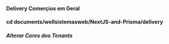 #### Delivery Comerçios em Geral

#### cd documents/wellsistemasweb/NextJS-and-Prisma/delivery

##### Alterar Cores dos Tenants
